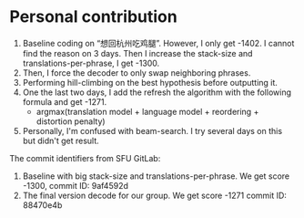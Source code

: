 # Personal contribution

1. Baseline coding on “想回杭州吃鸡腿”. However, I only get -1402. I cannot find the reason on 3 days. Then I increase the stack-size and translations-per-phrase, I get -1300. 
2. Then, I force the decoder to only swap neighboring phrases.
3. Performing hill-climbing on the best hypothesis before outputting it.
4. One the last two days, I add the refresh the algorithm with the following formula and get -1271.
	* argmax(translation model + language model + reordering + distortion penalty)
5. Personally, I'm confused with beam-search. I try several days on this but didn't get result. 

The commit identifiers from SFU GitLab: 
1. Baseline with big stack-size and translations-per-phrase. We get score -1300, commit ID: 9af4592d
2. The final version decode for our group. We get score -1271 commit ID: 88470e4b 

